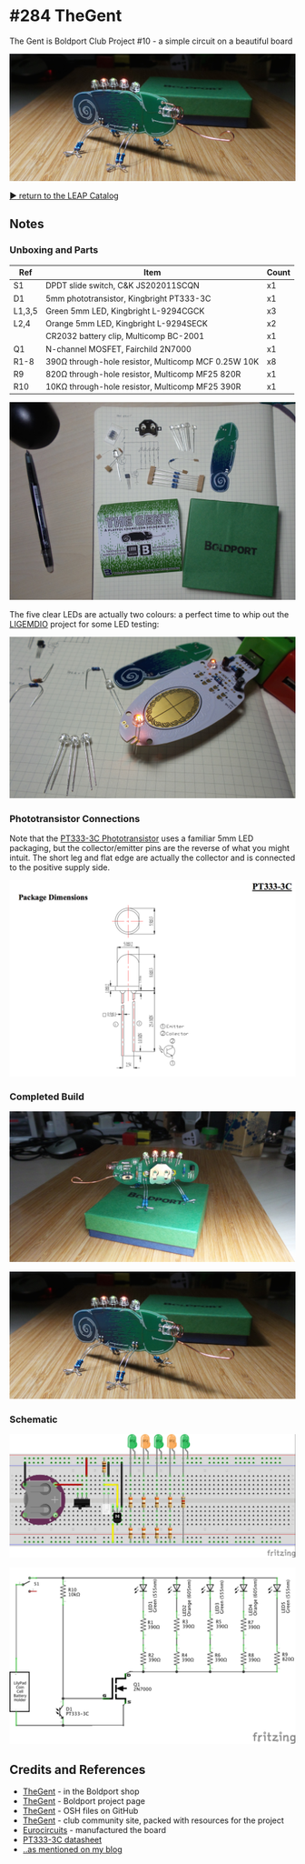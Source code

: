 # #284 TheGent

The Gent is Boldport Club Project #10 - a simple circuit on a beautiful board

![Build](./assets/TheGent_build.jpg?raw=true)

[:arrow_forward: return to the LEAP Catalog](http://leap.tardate.com)

## Notes


### Unboxing and Parts


| Ref    | Item                                                | Count |
|--------|-----------------------------------------------------|-------|
| S1     | DPDT slide switch, C&K JS202011SCQN                 |    x1 |
| D1     | 5mm phototransistor, Kingbright PT333-3C            |    x1 |
| L1,3,5 | Green 5mm LED, Kingbright L-9294CGCK                |    x3 |
| L2,4   | Orange 5mm LED, Kingbright L-9294SECK               |    x2 |
|        | CR2032 battery clip, Multicomp BC-2001              |    x1 |
| Q1     | N-channel MOSFET, Fairchild 2N7000                  |    x1 |
| R1-8   | 390Ω through-hole resistor, Multicomp MCF 0.25W 10K |    x8 |
| R9     | 820Ω through-hole resistor, Multicomp MF25 820R     |    x1 |
| R10    | 10KΩ through-hole resistor, Multicomp MF25 390R     |    x1 |

![kit_unboxing](./assets/kit_unboxing.jpg?raw=true)

The five clear LEDs are actually two colours: a perfect time to whip out the
[LIGEMDIO](../ligemdio) project for some LED testing:

![kit_testing_leds_with_ligemdio](./assets/kit_testing_leds_with_ligemdio.jpg?raw=true)


### Phototransistor Connections

Note that the [PT333-3C Phototransistor](https://www.rapidonline.com/pdf/156408-da-02-en.pdf)
uses a familiar 5mm LED packaging, but the collector/emitter pins are the reverse of what you might
intuit. The short leg and flat edge are actually the collector and is connected to the positive supply side.

![PT333-3C](./assets/PT333-3C.png?raw=true)


### Completed Build


![kit_complete](./assets/kit_complete.jpg?raw=true)


![Build](./assets/TheGent_build.jpg?raw=true)


### Schematic

![Breadboard](./assets/TheGent_bb.jpg?raw=true)

![Schematic](./assets/TheGent_schematic.jpg?raw=true)


## Credits and References
* [TheGent](http://www.boldport.club/shop/product/584348507) - in the Boldport shop
* [TheGent](https://www.boldport.com/gent) - Boldport project page
* [TheGent](https://github.com/boldport/thegent) - OSH files on GitHub
* [TheGent](http://community.boldport.club/projects/p10-thegent/) - club community site, packed with resources for the project
* [Eurocircuits](http://www.eurocircuits.com/) - manufactured the board
* [PT333-3C datasheet](https://www.rapidonline.com/pdf/156408-da-02-en.pdf)
* [..as mentioned on my blog](http://blog.tardate.com/2017/05/leap284-the-boldport-gent.html)
